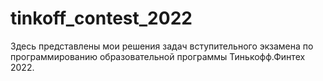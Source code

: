 # tinkoff_contest_2022

Здесь представлены мои решения задач вступительного экзамена по программированию образовательной программы Тинькофф.Финтех 2022.
